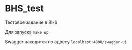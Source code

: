 # BHS_test
Тестовое задание в BHS

Для запуска `make up`

Swagger находится по адресу `localhsot:4000/swagger-ui`